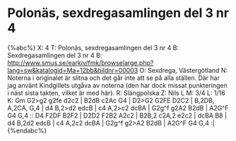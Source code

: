# Polonäs, sexdregasamlingen del 3 nr 4

{%abc%}
X: 4
T: Polonäs, sexdregasamlingen del 3 nr 4
B: Sexdregasamlingen del 3 nr 4
B: http://www.smus.se/earkiv/fmk/browselarge.php?lang=sw&katalogid=Ma+12bb&bildnr=00003
O: Sexdrega, Västergötland
N: Noterna i originalet är slitna och det går inte att se på alla ställen. Där har jag använt Kindgillets utgåva av noterna (den har dock missat punkteringen i näst sista takten, vilket är med här).
R: Slängpolska
Z: Nils L
M: 3/4
L: 1/16
K: Gm
G2>g2 g2fe d2c2 | B2dB c2Ac G4 | D2>G2 G2FE D2C2 | B,2DB, A,2CA, G,4 | 
d4 B,2>d2 edcB | c4 A,2>c2 dcBA | G2g^f g2A2 B2dB | A2G^F G4 G,4 ::
D4 F2DF B2F2 | D2D2 F2B2 A2c2 | B2B,2 c2A,2 e2c2 |  dcBA B8 | 
d4 B,2d2 edcB | c4 A,2c2 dcBA | G2g^f g2>A2 B2dB | A2G^F G4 G,4 :|
{%endabc%}
